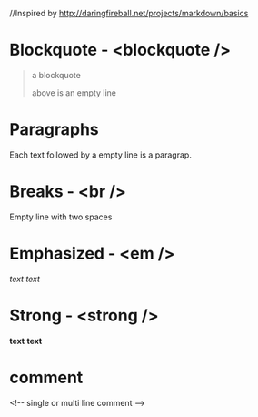 //Inspired by http://daringfireball.net/projects/markdown/basics
# Blockquote - \<blockquote /\>

> a blockquote
> 
> above is an empty line

# Paragraphs

Each text followed by a empty line is a paragrap.

# Breaks - \<br /\>

Empty line with two spaces

# Emphasized - \<em /\>

*text*
_text_

# Strong - \<strong /\>

**text**
__text__

# comment

\<\!-- single
or multi
line comment
-->
